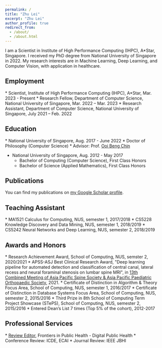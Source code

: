 ```yaml
---
permalink: /
title: "Zhu Lei"
excerpt: "Zhu Lei"
author_profile: true
redirect_from: 
  - /about/
  - /about.html
---
```


I am a Scientist in Institute of High Performance Computing (IHPC), A\*Star, Singapore. I received my PhD degree from National University of Singapore in 2022. My research interests are in Machine Learning, Deep Learning, and Computer Vision, with application in healthcare.


<h2>Employment</h2>
* Scientist, Institute of High Performance Computing (IHPC), A*Star, Mar. 2023 - Present
* Research Fellow, Department of Computer Science, National University of Singapore, Mar. 2022 – Mar. 2023
* Research Assistant, Department of Computer Science, National University of Singapore, July 2021 – Feb. 2022


<h2>Education</h2>
* National University of Singapore, Aug. 2017 - June 2022
  * Doctor of Philosophy (Computer Science)
  * Advisor: Prof. <a href="https://www.comp.nus.edu.sg/~ooibc/">Ooi Beng Chin</a>

* National University of Singapore, Aug. 2012 - May 2017
  * Bachelor of Computing (Computer Science), First Class Honors
  * Bachelor of Science (Applied Mathematics), First Class Honors 


<h2>Publications</h2>
  You can find my publications on <a href="https://scholar.google.com/citations?hl=en&user=7sbImykAAAAJ">my Google Scholar profile</a>.


<h2>Teaching Assistant</h2>
  * MA1521 Calculus for Computing, NUS, semester 1, 2017/2018
  * CS5228 Knowledge Discovery and Data Mining, NUS, semester 1, 2018/2019
  * CS5242 Neural Networks and Deep Learning, NUS, semester 2, 2018/2019


<h2>Awards and Honors</h2>
  * Research Achievement Award, School of Computing, NUS, semster 2, 2020/2021
  * APSS-ASJ Best Clinical Research Award, "Deep learning pipeline for automated detection and classification of central canal, lateral recess and neural foraminal stenosis on lumbar spine MRI", in <a href="http://www.congre.co.jp/apss-appos2021/contents/award.html">13th Combined Meeting of Asia Pacific Spine Society & Asia Pacific Paediatric Orthopaedic Society</a>, 2021.
  * Certificate of Distinction in Algorithm & Theory Focus Area, School of Computing, NUS, semester 1, 2016/2017
  * Certificate of Distinction in Database Systems Focus Area, School of Computing, NUS, semester 2, 2015/2016
  * Third Prize in 8th School of Computing Term Project Showcase (STePS), School of Computing, NUS, semester 2, 2015/2016
  * Entered Dean’s List 7 times (Top 5% of the cohort), 2012-2017


<h2>Professional Services</h2>
  * <a href="https://loop.frontiersin.org/people/1634408/overview">Review Editor</a>, Frontiers in Public Health - Digital Public Health
  * Conference Review: ICDE, ECAI
  * Journal Review: IEEE JBHI
  
